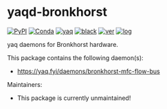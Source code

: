 # yaqd-bronkhorst

[![PyPI](https://img.shields.io/pypi/v/yaqd-bronkhorst)](https://pypi.org/project/yaqd-bronkhorst)
[![Conda](https://img.shields.io/conda/vn/conda-forge/yaqd-bronkhorst)](https://anaconda.org/conda-forge/yaqd-bronkhorst)
[![yaq](https://img.shields.io/badge/framework-yaq-orange)](https://yaq.fyi/)
[![black](https://img.shields.io/badge/code--style-black-black)](https://black.readthedocs.io/)
[![ver](https://img.shields.io/badge/calver-YYYY.M.MICRO-blue)](https://calver.org/)
[![log](https://img.shields.io/badge/change-log-informational)](https://github.com/yaq-project/yaqd-bronkhorst/-/blob/main/CHANGELOG.md)

yaq daemons for Bronkhorst hardware.

This package contains the following daemon(s):

- https://yaq.fyi/daemons/bronkhorst-mfc-flow-bus

Maintainers:

- This package is currently unmaintained!
